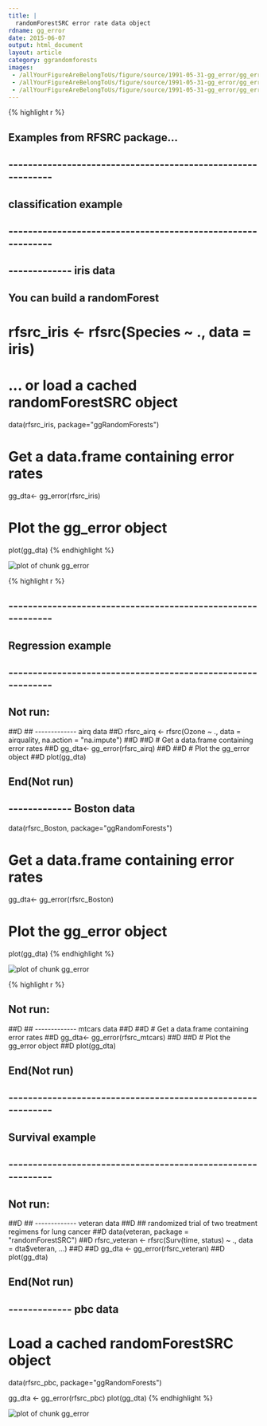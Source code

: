 ```yaml
---
title: |
  randomForestSRC error rate data object
rdname: gg_error
date: 2015-06-07
output: html_document
layout: article
category: ggrandomforests
images:
 - /allYourFigureAreBelongToUs/figure/source/1991-05-31-gg_error/gg_error-1.png
 - /allYourFigureAreBelongToUs/figure/source/1991-05-31-gg_error/gg_error-2.png
 - /allYourFigureAreBelongToUs/figure/source/1991-05-31-gg_error/gg_error-3.png
---
```





{% highlight r %}
## Examples from RFSRC package...
## ------------------------------------------------------------
## classification example
## ------------------------------------------------------------
## ------------- iris data
## You can build a randomForest
# rfsrc_iris <- rfsrc(Species ~ ., data = iris)
# ... or load a cached randomForestSRC object
data(rfsrc_iris, package="ggRandomForests")

# Get a data.frame containing error rates
gg_dta<- gg_error(rfsrc_iris)

# Plot the gg_error object
plot(gg_dta)
{% endhighlight %}

![plot of chunk gg_error](/allYourFigureAreBelongToUs/figure/source/1991-05-31-gg_error/gg_error-1.png) 

{% highlight r %}
## ------------------------------------------------------------
## Regression example
## ------------------------------------------------------------
## Not run: 
##D ## ------------- airq data
##D rfsrc_airq <- rfsrc(Ozone ~ ., data = airquality, na.action = "na.impute")
##D 
##D # Get a data.frame containing error rates
##D gg_dta<- gg_error(rfsrc_airq)
##D 
##D # Plot the gg_error object
##D plot(gg_dta)
## End(Not run)

## ------------- Boston data
data(rfsrc_Boston, package="ggRandomForests")

# Get a data.frame containing error rates
gg_dta<- gg_error(rfsrc_Boston)

# Plot the gg_error object
plot(gg_dta)
{% endhighlight %}

![plot of chunk gg_error](/allYourFigureAreBelongToUs/figure/source/1991-05-31-gg_error/gg_error-2.png) 

{% highlight r %}
## Not run: 
##D ## ------------- mtcars data
##D 
##D # Get a data.frame containing error rates
##D gg_dta<- gg_error(rfsrc_mtcars)
##D 
##D # Plot the gg_error object
##D plot(gg_dta)
## End(Not run)

## ------------------------------------------------------------
## Survival example
## ------------------------------------------------------------
## Not run: 
##D ## ------------- veteran data
##D ## randomized trial of two treatment regimens for lung cancer
##D data(veteran, package = "randomForestSRC")
##D rfsrc_veteran <- rfsrc(Surv(time, status) ~ ., data = dta$veteran, ...)
##D 
##D gg_dta <- gg_error(rfsrc_veteran)
##D plot(gg_dta)
## End(Not run)

## ------------- pbc data
# Load a cached randomForestSRC object
data(rfsrc_pbc, package="ggRandomForests")

gg_dta <- gg_error(rfsrc_pbc)
plot(gg_dta)
{% endhighlight %}

![plot of chunk gg_error](/allYourFigureAreBelongToUs/figure/source/1991-05-31-gg_error/gg_error-3.png) 